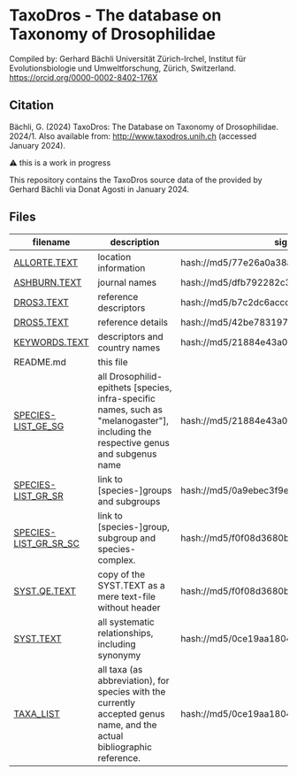 # TaxoDros - The database on Taxonomy of Drosophilidae

Compiled by:
Gerhard Bächli 
Universität Zürich-Irchel, Institut für Evolutionsbiologie und Umweltforschung, Zürich, Switzerland.
https://orcid.org/0000-0002-8402-176X

## Citation

Bächli, G. (2024) TaxoDros: The Database on Taxonomy of Drosophilidae. 2024/1. Also available from: http://www.taxodros.unih.ch (accessed January 2024).

:warning: this is a work in progress 

This repository contains the TaxoDros source data of the provided by Gerhard Bächli via Donat Agosti in January 2024.


## Files 

 filename | description | signature 
 --- | --- | ---
 [ALLORTE.TEXT](ALLORTE.TEXT) | location information | hash://md5/77e26a0a38a282bb551a90e49c09693c
 [ASHBURN.TEXT](ASHBURN.TEXT) | journal names | hash://md5/dfb792282c3df43a4a4d3075b126087f
 [DROS3.TEXT](DROS3.TEXT) | reference descriptors | hash://md5/b7c2dc6accc3f41fa7eb4b37784d0dab
 [DROS5.TEXT](DROS5.TEXT) | reference details | hash://md5/42be783197504a12172920a7edc7cbfd
 [KEYWORDS.TEXT](KEYWORDS.TEXT) | descriptors and country names | hash://md5/21884e43a0cc0728badd1b259e2f0191
 README.md | this file |
 [SPECIES-LIST_GE_SG](SPECIES-LIST_GE_SG) | all Drosophilid-epithets [species, infra-specific names, such as "melanogaster"], including the respective genus and  subgenus name | hash://md5/21884e43a0cc0728badd1b259e2f0191
 [SPECIES-LIST_GR_SR](SPECIES-LIST_GR_SR) | link to [species-]groups and subgroups | hash://md5/0a9ebec3f9e7232de32984968323b0c2
 [SPECIES-LIST_GR_SR_SC](SPECIES-LIST_GR_SR_SC) |  link to [species-]group, subgroup and species-complex. | hash://md5/f0f08d3680b7c2aedede94af3ae17b52
 [SYST.QE.TEXT](SYST.QE.TEXT) |  copy of the SYST.TEXT as a mere text-file without header | hash://md5/f0f08d3680b7c2aedede94af3ae17b52
 [SYST.TEXT](SYST.TEXT) |  all systematic relationships, including synonymy | hash://md5/0ce19aa18040c8ea36b1a4e9ff29e376
 [TAXA_LIST](TAXA_LIST) | all taxa (as abbreviation), for species with the currently accepted genus name, and the actual bibliographic reference.  | hash://md5/0ce19aa18040c8ea36b1a4e9ff29e376


